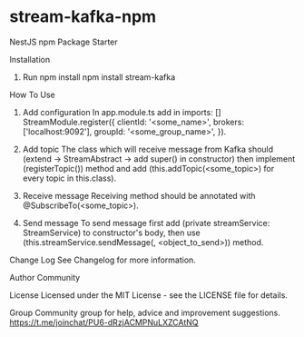 # stream-kafka-npm
NestJS npm Package Starter


Installation
1. Run npm install
npm install stream-kafka

How To Use
1. Add configuration
In app.module.ts add in imports: []
StreamModule.register({
  clientId: '<some_name>',
  brokers: ['localhost:9092'],
  groupId: '<some_group_name>',
   }).
   
2. Add topic
The class which will receive message from Kafka
should (extend -> StreamAbstract -> add super() in constructor) 
then implement (registerTopic()) method and add 
(this.addTopic(<some_topic>) for every topic in this.class).

3. Receive message
Receiving method should be annotated with
@SubscribeTo(<some_topic>).

4. Send message
To send message first add 
(private streamService: StreamService)
to constructor's body, then use 
(this.streamService.sendMessage(<sometopic>, <object_to_send>))
method.

Change Log
See Changelog for more information.

Author
Community

License
Licensed under the MIT License - see the LICENSE file for details.

Group
Community group for help, advice and improvement suggestions.
https://t.me/joinchat/PU6-dRzjACMPNuLXZCAtNQ
